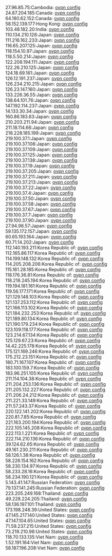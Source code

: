 27.96.85.75:Cambodia: [ovpn config](vpn/27_96_85_75.ovpn)  
24.87.204.185:Canada: [ovpn config](vpn/24_87_204_185.ovpn)  
64.180.62.152:Canada: [ovpn config](vpn/64_180_62_152.ovpn)  
58.152.139.177:Hong Kong: [ovpn config](vpn/58_152_139_177.ovpn)  
103.48.182.20:India: [ovpn config](vpn/103_48_182_20.ovpn)  
110.134.210.128:Japan: [ovpn config](vpn/110_134_210_128.ovpn)  
111.216.162.233:Japan: [ovpn config](vpn/111_216_162_233.ovpn)  
116.65.207.125:Japan: [ovpn config](vpn/116_65_207_125.ovpn)  
118.154.10.97:Japan: [ovpn config](vpn/118_154_10_97.ovpn)  
118.5.50.214:Japan: [ovpn config](vpn/118_5_50_214.ovpn)  
122.208.194.111:Japan: [ovpn config](vpn/122_208_194_111.ovpn)  
122.26.210.125:Japan: [ovpn config](vpn/122_26_210_125.ovpn)  
124.18.69.161:Japan: [ovpn config](vpn/124_18_69_161.ovpn)  
126.12.191.237:Japan: [ovpn config](vpn/126_12_191_237.ovpn)  
126.234.210.215:Japan: [ovpn config](vpn/126_234_210_215.ovpn)  
126.23.147.160:Japan: [ovpn config](vpn/126_23_147_160.ovpn)  
133.226.36.55:Japan: [ovpn config](vpn/133_226_36_55.ovpn)  
138.64.101.76:Japan: [ovpn config](vpn/138_64_101_76.ovpn)  
147.192.114.237:Japan: [ovpn config](vpn/147_192_114_237.ovpn)  
14.133.30.34:Japan: [ovpn config](vpn/14_133_30_34.ovpn)  
160.86.183.63:Japan: [ovpn config](vpn/160_86_183_63.ovpn)  
210.203.211.94:Japan: [ovpn config](vpn/210_203_211_94.ovpn)  
211.18.114.66:Japan: [ovpn config](vpn/211_18_114_66.ovpn)  
218.228.185.199:Japan: [ovpn config](vpn/218_228_185_199.ovpn)  
219.100.37.1:Japan: [ovpn config](vpn/219_100_37_1.ovpn)  
219.100.37.108:Japan: [ovpn config](vpn/219_100_37_108.ovpn)  
219.100.37.109:Japan: [ovpn config](vpn/219_100_37_109.ovpn)  
219.100.37.125:Japan: [ovpn config](vpn/219_100_37_125.ovpn)  
219.100.37.138:Japan: [ovpn config](vpn/219_100_37_138.ovpn)  
219.100.37.19:Japan: [ovpn config](vpn/219_100_37_19.ovpn)  
219.100.37.205:Japan: [ovpn config](vpn/219_100_37_205.ovpn)  
219.100.37.211:Japan: [ovpn config](vpn/219_100_37_211.ovpn)  
219.100.37.213:Japan: [ovpn config](vpn/219_100_37_213.ovpn)  
219.100.37.22:Japan: [ovpn config](vpn/219_100_37_22.ovpn)  
219.100.37.4:Japan: [ovpn config](vpn/219_100_37_4.ovpn)  
219.100.37.50:Japan: [ovpn config](vpn/219_100_37_50.ovpn)  
219.100.37.58:Japan: [ovpn config](vpn/219_100_37_58.ovpn)  
219.100.37.67:Japan: [ovpn config](vpn/219_100_37_67.ovpn)  
219.100.37.7:Japan: [ovpn config](vpn/219_100_37_7.ovpn)  
219.100.37.90:Japan: [ovpn config](vpn/219_100_37_90.ovpn)  
27.94.96.57:Japan: [ovpn config](vpn/27_94_96_57.ovpn)  
59.135.172.157:Japan: [ovpn config](vpn/59_135_172_157.ovpn)  
60.65.193.164:Japan: [ovpn config](vpn/60_65_193_164.ovpn)  
60.71.14.202:Japan: [ovpn config](vpn/60_71_14_202.ovpn)  
112.140.193.211:Korea Republic of: [ovpn config](vpn/112_140_193_211.ovpn)  
112.165.86.117:Korea Republic of: [ovpn config](vpn/112_165_86_117.ovpn)  
114.199.148.132:Korea Republic of: [ovpn config](vpn/114_199_148_132.ovpn)  
114.205.208.206:Korea Republic of: [ovpn config](vpn/114_205_208_206.ovpn)  
115.161.28.185:Korea Republic of: [ovpn config](vpn/115_161_28_185.ovpn)  
118.176.36.81:Korea Republic of: [ovpn config](vpn/118_176_36_81.ovpn)  
118.218.245.194:Korea Republic of: [ovpn config](vpn/118_218_245_194.ovpn)  
119.194.181.161:Korea Republic of: [ovpn config](vpn/119_194_181_161.ovpn)  
119.56.177.171:Korea Republic of: [ovpn config](vpn/119_56_177_171.ovpn)  
121.129.148.103:Korea Republic of: [ovpn config](vpn/121_129_148_103.ovpn)  
121.137.253.112:Korea Republic of: [ovpn config](vpn/121_137_253_112.ovpn)  
121.166.113.102:Korea Republic of: [ovpn config](vpn/121_166_113_102.ovpn)  
121.184.232.253:Korea Republic of: [ovpn config](vpn/121_184_232_253.ovpn)  
121.189.80.134:Korea Republic of: [ovpn config](vpn/121_189_80_134.ovpn)  
121.190.179.234:Korea Republic of: [ovpn config](vpn/121_190_179_234.ovpn)  
123.109.118.177:Korea Republic of: [ovpn config](vpn/123_109_118_177.ovpn)  
123.214.67.134:Korea Republic of: [ovpn config](vpn/123_214_67_134.ovpn)  
125.129.67.23:Korea Republic of: [ovpn config](vpn/125_129_67_23.ovpn)  
14.42.225.178:Korea Republic of: [ovpn config](vpn/14_42_225_178.ovpn)  
175.121.169.246:Korea Republic of: [ovpn config](vpn/175_121_169_246.ovpn)  
175.212.23.151:Korea Republic of: [ovpn config](vpn/175_212_23_151.ovpn)  
180.71.167.107:Korea Republic of: [ovpn config](vpn/180_71_167_107.ovpn)  
183.100.159.7:Korea Republic of: [ovpn config](vpn/183_100_159_7.ovpn)  
183.96.251.105:Korea Republic of: [ovpn config](vpn/183_96_251_105.ovpn)  
211.114.104.38:Korea Republic of: [ovpn config](vpn/211_114_104_38.ovpn)  
211.204.253.136:Korea Republic of: [ovpn config](vpn/211_204_253_136.ovpn)  
211.205.132.227:Korea Republic of: [ovpn config](vpn/211_205_132_227.ovpn)  
211.206.24.212:Korea Republic of: [ovpn config](vpn/211_206_24_212.ovpn)  
211.221.33.149:Korea Republic of: [ovpn config](vpn/211_221_33_149.ovpn)  
211.57.243.37:Korea Republic of: [ovpn config](vpn/211_57_243_37.ovpn)  
220.122.141.202:Korea Republic of: [ovpn config](vpn/220_122_141_202.ovpn)  
220.81.7.85:Korea Republic of: [ovpn config](vpn/220_81_7_85.ovpn)  
221.163.200.194:Korea Republic of: [ovpn config](vpn/221_163_200_194.ovpn)  
222.105.145.208:Korea Republic of: [ovpn config](vpn/222_105_145_208.ovpn)  
222.113.1.221:Korea Republic of: [ovpn config](vpn/222_113_1_221.ovpn)  
222.114.210.136:Korea Republic of: [ovpn config](vpn/222_114_210_136.ovpn)  
39.124.62.65:Korea Republic of: [ovpn config](vpn/39_124_62_65.ovpn)  
49.161.230.211:Korea Republic of: [ovpn config](vpn/49_161_230_211.ovpn)  
58.126.1.38:Korea Republic of: [ovpn config](vpn/58_126_1_38.ovpn)  
58.226.154.162:Korea Republic of: [ovpn config](vpn/58_226_154_162.ovpn)  
58.230.134.97:Korea Republic of: [ovpn config](vpn/58_230_134_97.ovpn)  
58.233.28.16:Korea Republic of: [ovpn config](vpn/58_233_28_16.ovpn)  
58.234.190.121:Korea Republic of: [ovpn config](vpn/58_234_190_121.ovpn)  
5.143.41.147:Russian Federation: [ovpn config](vpn/5_143_41_147.ovpn)  
79.137.141.245:Russian Federation: [ovpn config](vpn/79_137_141_245.ovpn)  
223.205.249.168:Thailand: [ovpn config](vpn/223_205_249_168.ovpn)  
49.228.224.205:Thailand: [ovpn config](vpn/49_228_224_205.ovpn)  
58.136.197.101:Thailand: [ovpn config](vpn/58_136_197_101.ovpn)  
173.198.248.39:United States: [ovpn config](vpn/173_198_248_39.ovpn)  
47.145.217.140:United States: [ovpn config](vpn/47_145_217_140.ovpn)  
47.147.104.65:United States: [ovpn config](vpn/47_147_104_65.ovpn)  
71.59.237.215:United States: [ovpn config](vpn/71_59_237_215.ovpn)  
73.219.210.96:United States: [ovpn config](vpn/73_219_210_96.ovpn)  
118.70.133.135:Viet Nam: [ovpn config](vpn/118_70_133_135.ovpn)  
1.52.191.164:Viet Nam: [ovpn config](vpn/1_52_191_164.ovpn)  
58.187.196.208:Viet Nam: [ovpn config](vpn/58_187_196_208.ovpn)  
